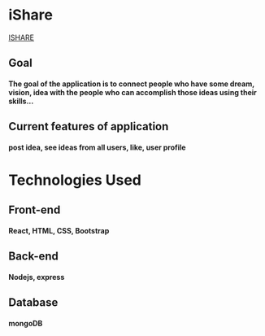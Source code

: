 # iShare

<a href="https://ishare-client.herokuapp.com/ideas"> ISHARE </a>

## Goal

#### The goal of the application is to connect people who have some dream, vision, idea with the people who can accomplish those ideas using their skills...

## Current features of application

#### post idea, see ideas from all users, like, user profile

# Technologies Used

## Front-end

#### React, HTML, CSS, Bootstrap

## Back-end

#### Nodejs, express

## Database

#### mongoDB
